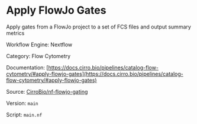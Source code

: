 # Apply FlowJo Gates

Apply gates from a FlowJo project to a set of FCS files and output summary metrics


Workflow Engine: Nextflow


Category: Flow Cytometry


Documentation: [https://docs.cirro.bio/pipelines/catalog-flow-cytometry/#apply-flowjo-gates](https://docs.cirro.bio/pipelines/catalog-flow-cytometry/#apply-flowjo-gates)


Source: [CirroBio/nf-flowjo-gating](CirroBio/nf-flowjo-gating)


Version: `main`


Script: `main.nf`
